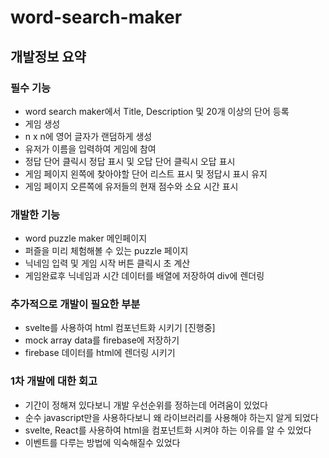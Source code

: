# word-search-maker

## 개발정보 요약

### 필수 기능
- word search maker에서 Title, Description 및 20개 이상의 단어 등록
- 게임 생성
- n x n에 영어 글자가 랜덤하게 생성
- 유저가 이름을 입력하여 게임에 참여
- 정답 단어 클릭시 정답 표시 및 오답 단어 클릭시 오답 표시
- 게임 페이지 왼쪽에 찾아야할 단어 리스트 표시 및 정답시 표시 유지
- 게임 페이지 오른쪽에 유저들의 현재 점수와 소요 시간 표시

### 개발한 기능
- word puzzle maker 메인페이지
- 퍼즐을 미리 체험해볼 수 있는 puzzle 페이지
- 닉네임 입력 및 게임 시작 버튼 클릭시 초 계산
- 게임완료후 닉네임과 시간 데이터를 배열에 저장하여 div에 렌더링

### 추가적으로 개발이 필요한 부분
- svelte를 사용하여 html 컴포넌트화 시키기 [진행중]
- mock array data를 firebase에 저장하기
- firebase 데이터를 html에 렌더링 시키기
  
### 1차 개발에 대한 회고
- 기간이 정해져 있다보니 개발 우선순위를 정하는데 어려움이 있었다
- 순수 javascript만을 사용하다보니 왜 라이브러리를 사용해야 하는지 알게 되었다
- svelte, React를 사용하여 html을 컴포넌트화 시켜야 하는 이유를 알 수 있었다
- 이벤트를 다루는 방법에 익숙해질수 있었다